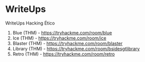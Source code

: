 # WriteUps
WriteUps Hacking Ético

1. Blue (THM) - https://tryhackme.com/room/blue
2. Ice (THM) - https://tryhackme.com/room/ice
3. Blaster (THM) - https://tryhackme.com/room/blaster
4. Library (THM) - https://tryhackme.com/room/bsidesgtlibrary
5. Retro (THM) - https://tryhackme.com/room/retro